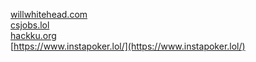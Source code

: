 [willwhitehead.com](https://willwhitehead.com)\
[csjobs.lol](https://csjobs.lol)\
[hackku.org](https://hackku.org)\
[https://www.instapoker.lol/](https://www.instapoker.lol/)
